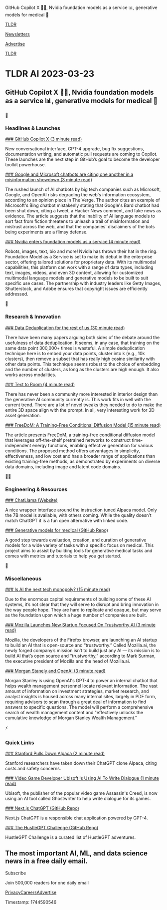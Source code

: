 GitHub Copilot X 🧑‍✈️, Nvidia foundation models as a service 📊, generative models for medical 🏥

[TLDR](/)

[Newsletters](/newsletters)

[Advertise](https://advertise.tldr.tech/)

[TLDR](/)

# TLDR AI 2023-03-23

## GitHub Copilot X 🧑‍✈️, Nvidia foundation models as a service 📊, generative models for medical 🏥

🚀

### Headlines & Launches

[### GitHub Copilot X (3 minute read)](https://github.blog/2023-03-22-github-copilot-x-the-ai-powered-developer-experience/?utm_source=tldrai)

New conversational interface, GPT-4 upgrade, bug fix suggestions, documentation writing, and automatic pull requests are coming to Copilot. These launches are the next step in GitHub’s goal to become the developer toolkit powerhouse.

[### Google and Microsoft chatbots are citing one another in a misinformation showdown (3 minute read)](https://www.theverge.com/2023/3/22/23651564/google-microsoft-bard-bing-chatbots-misinformation?utm_source=tldrai)

The rushed launch of AI chatbots by big tech companies such as Microsoft, Google, and OpenAI risks degrading the web's information ecosystem, according to an opinion piece in The Verge. The author cites an example of Microsoft's Bing chatbot mistakenly stating that Google's Bard chatbot had been shut down, citing a tweet, a Hacker News comment, and fake news as evidence. The article suggests that the inability of AI language models to sort fact from fiction threatens to unleash a trail of misinformation and mistrust across the web, and that the companies' disclaimers of the bots being experiments are a flimsy defense.

[### Nvidia enters foundation models as a service (4 minute read)](https://threadreaderapp.com/thread/1638211601944948736.html?utm_source=tldrai)

Robots, images, text, bio and more! Nvidia has thrown their hat in the ring. Foundation Model as a Service is set to make its debut in the enterprise sector, offering tailored solutions for proprietary data. With its multimodal capabilities, this platform can work with a range of data types, including text, images, videos, and even 3D content, allowing for customized multimodal language models and generative models to be built to suit specific use cases. The partnership with industry leaders like Getty Images, Shutterstock, and Adobe ensures that copyright issues are efficiently addressed.

🧠

### Research & Innovation

[### Data Deduplication for the rest of us (30 minute read)](https://arxiv.org/abs/2303.09540?utm_source=tldrai)

There have been many papers arguing both sides of the debate around the usefulness of data deduplication. It seems, in any case, that training on the same data point 300,000+ times is wasteful. A simple deduplication technique here is to embed your data points, cluster into k (e.g., 10k clusters), then remove a subset that has really high cosine similarity with other data points. This technique seems robust to the choice of embedding and the number of clusters, as long as the clusters are high enough. It also works across modalities.

[### Text to Room (4 minute read)](https://lukashoel.github.io/text-to-room/?utm_source=tldrai)

There has never been a community more interested in interior design than the generative AI community currently is. This work fits in well with the current trend. There are a lot of novel tweaks they needed to do to make the entire 3D space align with the prompt. In all, very interesting work for 3D asset generation.

[### FreeDoM: A Training-Free Conditional Diffusion Model (15 minute read)](https://arxiv.org/abs/2303.09833?utm_source=tldrai)

The article presents FreeDoM, a training-free conditional diffusion model that leverages off-the-shelf pretrained networks to construct time-independent energy functions, enabling effective generation for various conditions. The proposed method offers advantages in simplicity, effectiveness, and low cost and has a broader range of applications than existing training-free methods, as demonstrated by experiments on diverse data domains, including image and latent code domains.

👨‍💻

### Engineering & Resources

[### ChatLlama (Website)](https://chatllama.baseten.co/?utm_source=tldrai)

A nice wrapper interface around the instruction tuned Alpaca model. Only the 7B model is available, with others coming. While the quality doesn’t match ChatGPT it is a fun open alternative with linked code.

[### Generative models for medical (GitHub Repo)](https://github.com/Project-MONAI/GenerativeModels?utm_source=tldrai)

A good step towards evaluation, creation, and curation of generative models for a wide variety of tasks with a specific focus on medical. This project aims to assist by building tools for generative medical tasks and comes with metrics and tutorials to help you get started.

🎁

### Miscellaneous

[### Is AI the next tech monopoly? (15 minute read)](https://www.politico.com/newsletters/digital-future-daily/2023/03/22/ai-might-have-already-set-the-stage-for-the-next-tech-monopoly-00088382?utm_source=tldrai)

Due to the enormous capital requirements of building some of these AI systems, it’s not clear that they will serve to disrupt and bring innovation in the way people hope. They are hard to replicate and opaque, but may serve as the foundation upon which a huge number of companies are built.

[### Mozilla Launches New Startup Focused On Trustworthy AI (3 minute read)](https://techcrunch.com/2023/03/22/mozilla-launches-a-new-startup-focused-on-trustworthy-ai/?utm_source=tldrai)

Mozilla, the developers of the Firefox browser, are launching an AI startup to build an AI that is open-source and “trustworthy.” Called Mozilla.ai, the newly forged company’s mission isn’t to build just any AI — its mission is to build AI that’s open source and “trustworthy,” according to Mark Surman, the executive president of Mozilla and the head of Mozilla.ai.

[### Morgan Stanely and OpenAI (3 minute read)](https://openai.com/customer-stories/morgan-stanley?utm_source=tldrai)

Morgan Stanley is using OpenAI's GPT-4 to power an internal chatbot that helps wealth management personnel locate relevant information. The vast amount of information on investment strategies, market research, and analyst insights is housed across many internal sites, largely in PDF form, requiring advisors to scan through a great deal of information to find answers to specific questions. The model will perform a comprehensive search of wealth management content and "effectively unlocks the cumulative knowledge of Morgan Stanley Wealth Management."

⚡️

### Quick Links

[### Stanford Pulls Down Alpaca (2 minute read)](https://futurism.com/the-byte/stanford-pulls-down-chatgpt-clone?utm_source=tldrai)

Stanford researchers have taken down their ChatGPT clone Alpaca, citing costs and safety concerns.

[### Video Game Developer Ubisoft Is Using AI To Write Dialogue (1 minute read)](https://kotaku.com/ubisoft-ai-writing-scriptwriting-ghostwriter-machine-1850250316?utm_source=tldrai)

Ubisoft, the publisher of the popular video game Assassin's Creed, is now using an AI tool called Ghostwriter to help write dialogue for its games.

[### Next.js ChatGPT (GitHub Repo)](https://github.com/enricoros/nextjs-chatgpt-app?utm_source=tldrai)

Next.js ChatGPT is a responsible chat application powered by GPT-4.

[### The HustleGPT Challenge (GitHub Repo)](https://github.com/jtmuller5/The-HustleGPT-Challenge?utm_source=tldrai)

HustleGPT Challenge is a curated list of HustleGPT adventures.

## The most important AI, ML, and data science news in a free daily email.

Subscribe

Join 500,000 readers for one daily email

[Privacy](/privacy)[Careers](https://jobs.ashbyhq.com/tldr.tech)[Advertise](/ai/advertise)

Timestamp: 1744590546